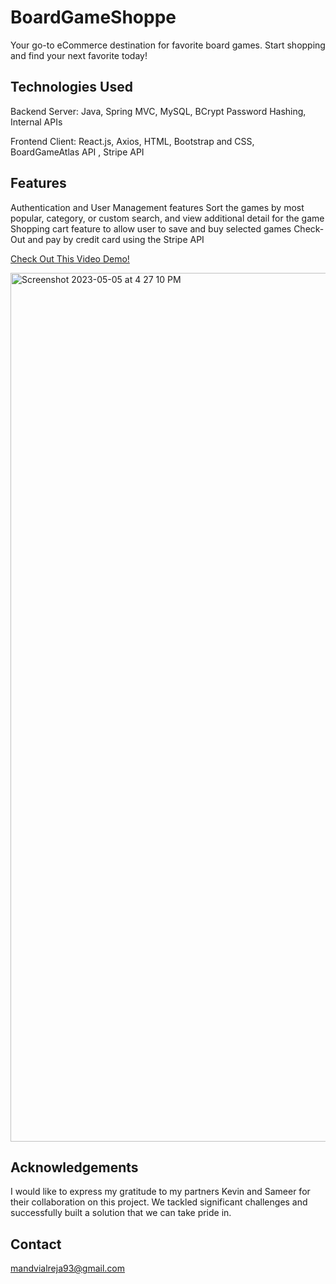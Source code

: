 # BoardGameShoppe
Your go-to eCommerce destination for favorite board games. Start shopping and find your next favorite today!


## Technologies Used
Backend Server:
Java, Spring MVC, MySQL, BCrypt Password Hashing, Internal APIs

Frontend Client:
React.js, Axios, HTML, Bootstrap and CSS, BoardGameAtlas API , Stripe API


## Features
Authentication and User Management features
Sort the games by most popular, category, or custom search, and view additional detail for the game
Shopping cart feature to allow user to save and buy selected games
Check-Out and pay by credit card using the Stripe API

<a href=https://youtu.be/-zSBOuhin_o>Check Out This Video Demo!</a>

<img width="1390" alt="Screenshot 2023-05-05 at 4 27 10 PM" src="https://user-images.githubusercontent.com/116651957/236584673-e6d807ff-6ba6-426b-b9de-ea1339c50124.png">


## Acknowledgements
I would like to express my gratitude to my partners Kevin and Sameer for their collaboration on this project. We tackled significant challenges and successfully built a solution that we can take pride in.

## Contact
mandvialreja93@gmail.com


